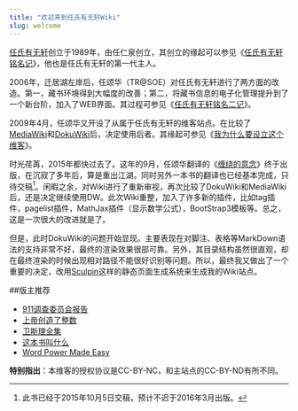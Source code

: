 ```yaml
---
title: "欢迎来到任氏有无轩Wiki"
slug: welcome
---
```

[任氏有无轩](https://rsywx.net)创立于1989年，由任仁泉创立，其创立的缘起可以参见《[任氏有无轩铭名记]({{site.url}}/post/rrq-name.html)》，他也是任氏有无轩的第一代主人。

2006年，迁居湖左岸后，任颂华（TR@SOE）对任氏有无轩进行了两方面的改造。第一，藏书环境得到大幅度的改善；第二，将藏书信息的电子化管理提升到了一个新台阶，加入了WEB界面。其过程可参见《[任氏有无轩铭名二记]({{site.url}}/post/rsh-name.html)》。

2009年4月，任颂华又开设了从属于任氏有无轩的维客站点。在比较了[MediaWiki](http://www.mediawiki.org/wiki/MediaWiki)和[DokuWiki](http://www.dokuwiki.org/dokuwiki)后，决定使用后者。其缘起可参见《[我为什么要设立这个维客]({{site.url}}/post/why.html)》。

时光荏苒，2015年都快过去了。这年的9月，任颂华翻译的《[缠绕的意念](https://rsywx.net/books/01822.html)》终于出版，在沉寂了多年后，算是重出江湖。同时另外一本书的翻译也已经基本完成，只待交稿[^1]。闲暇之余，对Wiki进行了重新审视，再次比较了DokuWiki和MediaWiki后，还是决定继续使用DW。此次Wiki重整，加入了许多新的插件，比如tag插件，pagelist插件，MathJax插件（显示数学公式），BootStrap3模板等。总之，这是一次很大的改进就是了。

但是，此时DokuWiki的问题开始显现。主要表现在对脚注、表格等MarkDown语法的支持非常不好，最终的渲染效果很部可靠。另外，其目录结构虽然很直观，却在最终渲染的时候出现相对路径不能很好识别等问题。所以，最终我又做出了一个重要的决定，改用[Sculpin](http://sculpin.io)这样的静态页面生成系统来生成我的Wiki站点。

##版主推荐
  * [911调查委员会报告]({{site.url}}/report/)
  * [上帝创造了整数]({{site.url}}/gcti)
  * [卫斯理全集]({{site.url}}/wesley)
  * [这本书叫什么]({{site.url}}/bookname)
  * [Word Power Made Easy]({{site.url}}/wpme)

**特别指出**：本维客的授权协议是CC-BY-NC，和主站点的CC-BY-ND有所不同。

[^1]: 此书已经于2015年10月5日交稿，预计不迟于2016年3月出版。
